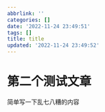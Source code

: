 ```yaml
---
abbrlink: ''
categories: []
date: '2022-11-24 23:49:51'
tags: []
title: title
updated: '2022-11-24 23:49:52'
---
```


# **第二个测试文章**

简单写一下乱七八糟的内容
